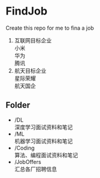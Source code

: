 # FindJob
Create this repo for me to fina a job
1. 互联网目标企业 \
小米\
华为\
腾讯
2. 航天目标企业\
星际荣耀\
航天国企

## Folder
* /DL\
深度学习面试资料和笔记
* /ML\
机器学习面试资料和笔记
* /Coding\
算法、编程面试资料和笔记
* /JobOffers\
汇总各厂招聘信息
